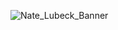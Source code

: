 ![Nate_Lubeck_Banner](https://github.com/user-attachments/assets/945888c5-5e2f-4828-9724-17b19f3a6661)
